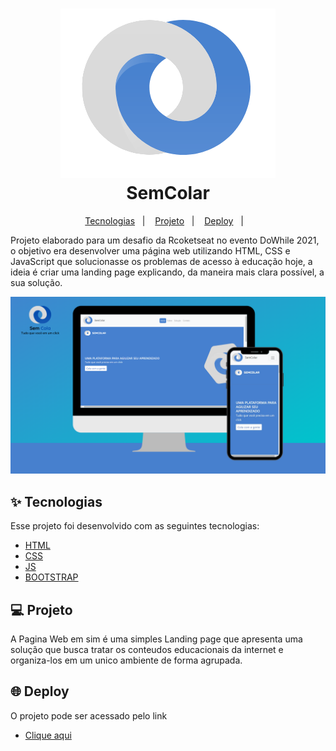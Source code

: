 <h1 align="center">
  <img alt="SemCodar" title="LetMeAsk" src="https://github.com/Kleitomberg/SemColar-Landing-Page/blob/master/Public/img/Sem%20Cola%20(1).png" /> <br>
  SemColar
</h1>


<p align="center">
  <a href="#-tecnologias">Tecnologias</a>&nbsp;&nbsp;&nbsp;|&nbsp;&nbsp;&nbsp;
  <a href="#-projeto">Projeto</a>&nbsp;&nbsp;&nbsp;|&nbsp;&nbsp;&nbsp;  
  <a href="#-Deploy">Deploy</a>&nbsp;&nbsp;&nbsp;|&nbsp;&nbsp;&nbsp;  
</p>


Projeto elaborado para um desafio da Rcoketseat no evento DoWhile 2021, o objetivo era desenvolver uma página web utilizando HTML,
CSS e JavaScript que solucionasse os problemas de acesso à educação hoje, a ideia é criar uma landing page explicando, da maneira mais clara possível, a sua solução.
<br>

![SemColar](https://github.com/Kleitomberg/SemColar-Landing-Page/blob/master/Public/img/Design%20sem%20nome%20(2).png)


## ✨ Tecnologias

Esse projeto foi desenvolvido com as seguintes tecnologias:

- [HTML]()
- [CSS]()
- [JS](https://www.javascript.com/)
- [BOOTSTRAP](https://getbootstrap.com/)

## 💻 Projeto

A Pagina Web em sim é uma simples Landing page
que apresenta uma solução que busca tratar os conteudos educacionais da internet e organiza-los em um unico ambiente de forma agrupada.



## 🌐 Deploy

O projeto pode ser acessado pelo link
- [Clique aqui](https://kleitomberg.github.io/SemColar-Landing-Page/#home)


